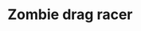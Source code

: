 ---
hackday: 09-cardiff
summary: 'The zombie drag racer.

  A virtual reality computer game using the oculus rift and the games engine unity.

  Assesses the safety of patients to drive. A test that it is cheaper and portable
  meaning patients do not have to travel to expensive specialist centres. Furthermore
  we will be able to adapt this to a research project  to establish if those with
  peripheral field defects currently not allowed under legislation are safe to drive.'
team:
- Luke Anderson
- James Morgan
- '@campbelleye'
- '@tangled_zans'
- '@angotrapriyanka'
- '@cdalgety'
title: Zombie drag racer
---